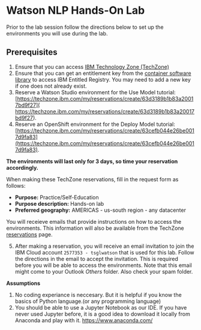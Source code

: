 # Watson NLP Hands-On Lab

Prior to the lab session follow the directions below to set up the environments you will use during the lab. 

## Prerequisites

1. Ensure that you can access [IBM Technology Zone (TechZone)](https://techzone.ibm.com/)
2. Ensure that you can get an entitlement key from the [container software library](https://myibm.ibm.com/products-services/containerlibrary) to access IBM Entitled Registry. You may need to add a new key if one does not already exist.
3. Reserve a Watson Studio environment for the Use Model tutorial: [https://techzone.ibm.com/my/reservations/create/63d3189b1b83a20017bd9f27]( https://techzone.ibm.com/my/reservations/create/63d3189b1b83a20017bd9f27).
4. Reserve an OpenShift environment for the Deploy Model tutorial: [https://techzone.ibm.com/my/reservations/create/63cefb044e26be0017d9fa83](https://techzone.ibm.com/my/reservations/create/63cefb044e26be0017d9fa83).

**The environments will last only for 3 days, so time your reservation accordingly.**

When making these TechZone reservations, fill in the request form as follows:

- **Purpose:** Practice/Self-Education
- **Purpose description:** Hands-on lab
- **Preferred geography:** AMERICAS - us-south region - any datacenter

You will receieve emails that provide instructions on how to access the environments. This information will also be available from the TechZone [reservations](https://techzone.ibm.com/my/reservations) page.

5. After making a reservation, you will receive an email invitation to join the IBM Cloud account ```2577353 - tsglwatson``` that is used for this lab. Follow the directions in the email to accept the invitation. This is required before you will be able to access the environments. Note that this email might come to your Outlook *Others* folder. Also check your spam folder.

**Assumptions**

1. No coding experiance is neccesary. But it is helpful if you know the basics of Python language.(or any programming language) 
2. You should be able to use a Jupyter Notebook as our IDE. If you have never used Jupyter before, it is a good idea to download it locally from Anaconda and play with it. https://www.anaconda.com/
